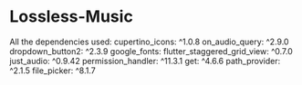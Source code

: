 # Lossless-Music
All the dependencies used:
  cupertino_icons: ^1.0.8
  on_audio_query: ^2.9.0
  dropdown_button2: ^2.3.9
  google_fonts:
  flutter_staggered_grid_view: ^0.7.0
  just_audio: ^0.9.42
  permission_handler: ^11.3.1
  get: ^4.6.6
  path_provider: ^2.1.5
  file_picker: ^8.1.7
